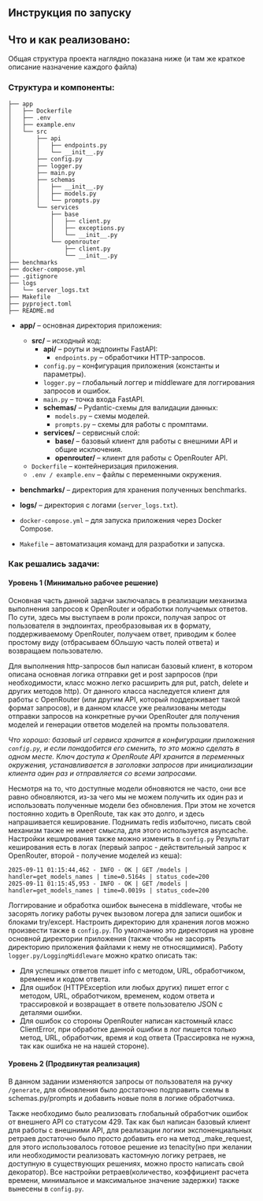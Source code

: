 ## Инструкция по запуску

## Что и как реализовано:
Общая структура проекта наглядно показана ниже (и там же краткое описание назначение каждого файла)
### Структура и компоненты:

```text
├── app
│   ├── Dockerfile
│   ├── .env
│   ├── example.env
│   └── src
│       ├── api
│       │   ├── endpoints.py
│       │   └── __init__.py
│       ├── config.py
│       ├── logger.py
│       ├── main.py
│       ├── schemas
│       │   ├── __init__.py
│       │   ├── models.py
│       │   └── prompts.py
│       └── services
│           ├── base
│           │   ├── client.py
│           │   ├── exceptions.py
│           │   └── __init__.py
│           └── openrouter
│               ├── client.py
│               └── __init__.py
├── benchmarks
├── docker-compose.yml
├── .gitignore
├── logs
│   └── server_logs.txt
├── Makefile
├── pyproject.toml
├── README.md

```

- **app/** – основная директория приложения:
  - **src/** – исходный код:
    - **api/** – роуты и эндпоинты FastAPI:
      - `endpoints.py` – обработчики HTTP-запросов.
    - `config.py` – конфигурация приложения (константы и параметры).
    - `logger.py` – глобальный логгер и middleware для логгирования запросов и ошибок.
    - `main.py` – точка входа FastAPI.
    - **schemas/** – Pydantic-схемы для  валидации данных:
      - `models.py` – схемы моделей.
      - `prompts.py` – схемы для работы с промптами.
    - **services/** – сервисный слой:
      - **base/** – базовый клиент для работы с внешними API и общие исключения.
      - **openrouter/** – клиент для работы с OpenRouter API.
  - `Dockerfile` – контейнеризация приложения.
  - `.env / example.env` – файлы с переменными окружения.

- **benchmarks/** – директория для хранения полученных benchmarks.
- **logs/** – директория с логами (`server_logs.txt`).
- `docker-compose.yml` – для запуска приложения через Docker Compose.
- `Makefile` – автоматизация команд для разработки и запуска.

### Как решались задачи:

#### Уровень 1 (Минимально рабочее решение)

Основная часть данной задачи заключалась в реализации механизма выполнения запросов к OpenRouter и обработки получаемых ответов. По сути, здесь мы выступаем в роли прокси, получая запрос от пользователя в эндпоинтах, преобразовывая их в формату, поддерживаемому OpenRouter, получаем ответ, приводим к более простому виду (отбрасываем бОльшую часть полей ответа) и возвращаем пользователю.

Для выполнения http-запросов был написан базовый клиент, в котором описана основная логика отправки get и post зарпросов (при необходимости, класс можно легко расширить для put, patch, delete и других методов http).
От данного класса наследуется клиент для работы с OpenRouter (или другим API, который поддерживает такой формат запросов), и в данном классе уже реализованы методы отправки запросов на конкретные ручки OpenRouter для получения моделей и генерации ответов моделей на промты пользователя.

*Что хорошо: базовый url сервиса хранится в конфигурации приложения `config.py`, и если понадобится его сменить, то это можно сделать в одном месте. Ключ доступа к OpenRoute API хранится в переменных окружения, устанавливается в заголовки запросов при инициализации клиента один раз и отправляется со всеми запросами.*

Несмотря на то, что доступные модели обновяются не часто, они все равно обновляются, из-за чего мы не можем получить их один раз и использовать полученные модели без обновления. При этом не хочется постоянно ходить в OpenRoute, так как это долго, и здесь напрашивается кеширование. Поднимать redis избыточно, писать свой механизм также не имеет смысла, для этого используется asyncache. Настройки кешмрования также можно изменить в `config.py`
Результат кеширования есть в логах (первый запрос - действительный запрос к OpenRouter, второй - получение моделей из кеша):
```
2025-09-11 01:15:44,462 - INFO - OK | GET /models | handler=get_models_names | time=0.5164s | status_code=200
2025-09-11 01:15:45,953 - INFO - OK | GET /models | handler=get_models_names | time=0.0019s | status_code=200
```

Логгирование и обработка ошибок вынесена в middleware, чтобы не засорять логику работы ручек вызовом логера для записи ошибок и блоками try/except. Настроить директорию для хранения логов можно произвести также в `config.py`. По умолчанию это директория на уровне основной директории приложения (также чтобы не засорять директорию приложения файлами к нему не относящимися).
Работу `logger.py/LoggingMiddleware` можно кратко описать так:
- Для успешных ответов пишет info с методом, URL, обработчиком, временем и кодом ответа.
- Для ошибок (HTTPException или любых других) пишет error с методом, URL, обработчиком, временем, кодом ответа и трассировкой и возвращает в ответе пользователю JSON с деталями ошибки.
- Для ошибок со стороны OpenRouter написан кастомный класс ClientError, при обработке данной ошибки в лог пишется только метод, URL, обработчик, время и код ответа (Трассировка не нужна, так как ошибка не на нашей стороне).

#### Уровень 2 (Продвинутая реализация)

В данном задании изменяются запросы от пользователя на ручку `/generate`, для обновления было достаточно подправить схемы в schemas.py/prompts и добавить новые поля в логике обработчика. 

Также необходимо было реализовать глобальный обработчик ошибок от внешнего API со статусом 429. Так как был написан базовый клиент для работы с внешними API, для реализации логики экспоненциальных ретраев достаточно было просто добавить его на метод _make_request, для этого использовалось готовое решение из tenacity(но при желании или необходимости реализовать кастомную логику ретраев, не доступную в существующих решениях, можно просто написать свой декоратор).
Все настройки ретраев(количество, коэффициент расчета времени, минимальное и максимальное значение задержки) также вынесены в `config.py`.